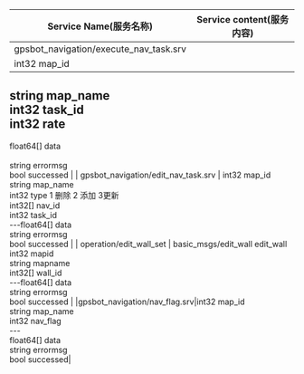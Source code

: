 | Service Name(服务名称)       |Service content(服务内容)        |
| ------------- |:-------------:|
| gpsbot_navigation/execute_nav_task.srv      
| int32 map_id</br> 
string map_name </br>
int32 task_id</br> 
int32 rate 
---
float64[] data </br>  
string errormsg</br>
bool successed |
| gpsbot_navigation/edit_nav_task.srv     | int32 map_id</br>string map_name</br>int32 type  1 删除 2 添加 3更新</br>int32[] nav_id</br>int32 task_id</br>---float64[] data</br>string errormsg</br>bool successed      |
| operation/edit_wall_set | basic_msgs/edit_wall edit_wall</br>int32 mapid</br>string mapname</br>int32[] wall_id</br>---float64[] data</br>string errormsg</br>bool successed    |
|gpsbot_navigation/nav_flag.srv|int32 map_id</br>string map_name</br>int32 nav_flag</br>---</br>float64[] data</br>string errormsg</br>bool successed|
